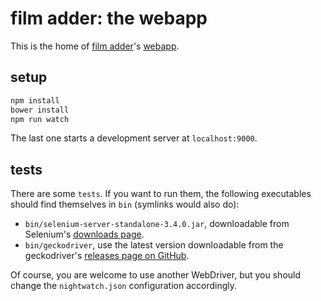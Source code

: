 # film adder: the webapp

This is the home of [film adder](https://filmadder.com/)'s
[webapp](https://app.filmadder.com/).


## setup

```sh
npm install
bower install
npm run watch
```

The last one starts a development server at `localhost:9000`.


## tests

There are some `tests`. If you want to run them, the following executables
should find themselves in `bin` (symlinks would also do):

* `bin/selenium-server-standalone-3.4.0.jar`, downloadable from Selenium's
  [downloads page](http://selenium-release.storage.googleapis.com/index.html).
* `bin/geckodriver`, use the latest version downloadable from the geckodriver's
  [releases page on GitHub](https://github.com/mozilla/geckodriver/releases).

Of course, you are welcome to use another WebDriver, but you should change the
`nightwatch.json` configuration accordingly.
